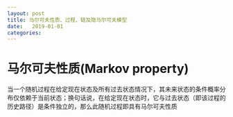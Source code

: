 ```yaml
---
layout: post
title: 马尔可夫性质、过程、链及隐马尔可夫模型
date:   2019-01-01
categories: 
---
```


# 马尔可夫性质(Markov property)  
当一个随机过程在给定现在状态及所有过去状态情况下，其未来状态的条件概率分布仅依赖于当前状态；换句话说，在给定现在状态时，它与过去状态（即该过程的历史路径）是条件独立的，那么此随机过程即具有马尔可夫性质

# 
